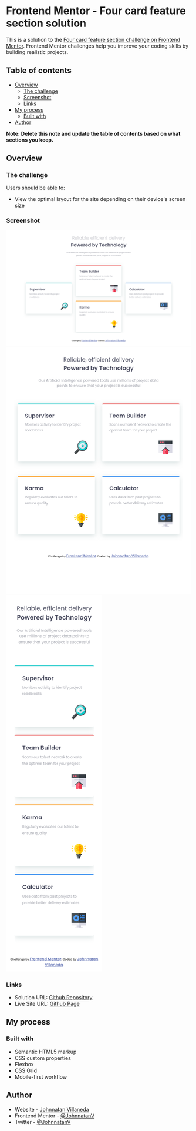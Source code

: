 # Frontend Mentor - Four card feature section solution

This is a solution to the [Four card feature section challenge on Frontend Mentor](https://www.frontendmentor.io/challenges/four-card-feature-section-weK1eFYK). Frontend Mentor challenges help you improve your coding skills by building realistic projects.

## Table of contents

- [Overview](#overview)
  - [The challenge](#the-challenge)
  - [Screenshot](#screenshot)
  - [Links](#links)
- [My process](#my-process)
  - [Built with](#built-with)
- [Author](#author)

**Note: Delete this note and update the table of contents based on what sections you keep.**

## Overview

### The challenge

Users should be able to:

- View the optimal layout for the site depending on their device's screen size

### Screenshot

![Desktop](./screenshots/Four-card-feature-desktop.png)
![Tablet](./screenshots/Four-card-feature-tablet.png)
![Mobile](./screenshots/Four-card-feature-mobile.png)

### Links

- Solution URL: [Github Repository](https://github.com/JohnnatanV/four-cards-feature/blob/main/style.css)
- Live Site URL: [Github Page](https://johnnatanv.github.io/four-cards-feature/)

## My process

### Built with

- Semantic HTML5 markup
- CSS custom properties
- Flexbox
- CSS Grid
- Mobile-first workflow

## Author

- Website - [Johnnatan Villaneda](https://github.com/JohnnatanV)
- Frontend Mentor - [@JohnnatanV](https://www.frontendmentor.io/profile/JohnnatanV)
- Twitter - [@JohnnatanV](https://twitter.com/JohnnatanV)
